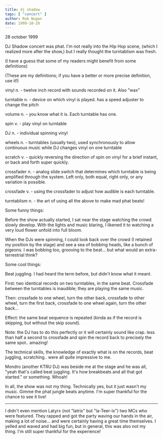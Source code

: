 ```yaml
---
title: dj shadow
tags: [ "concert" ]
author: Rob Nugen
date: 1999-10-28
---
```


<p class=date>28 october 1999</p>

DJ Shadow concert was phat.  I'm not really into the Hip Hop scene,
(which I realized more after the show,) but I really thought the
turntablism was fresh.

(I have a guess that some of my readers might benefit from some definitions)

(These are my definitions; if you have a better or more precise
definition, use it!)

vinyl n. - twelve inch record with sounds recorded on it. Also "wax" 

turntable n. - device on which vinyl is played.  has a speed adjuster
to change the pitch

volume n. - you know what it is.  Each turntable has one.

spin v. - play vinyl on turntable

DJ n. - individual spinning vinyl

wheels n. - turntables (usually two), used synchronously to allow
continuous music while DJ changes vinyl on one turntable

scratch v. - quickly reversing the direction of spin on vinyl for a
brief instant, or back and forth super quickly.

crossfader n. - analog slide switch that determines which turntable is
being amplified through the system. Left only, both equal, right only,
or any variation is possible.

crossfade v. - using the crossfader to adjust how audible is each turntable.

turntablism n. - the art of using all the above to make mad phat beats!

Some funny things:

Before the show actually started, I sat near the stage watching the
crowd slowly develop. With the lights and music blaring, I likened it
to watching a very loud flower unfold into full bloom.

When the DJs were spinning, I could look back over the crowd (I
retained my position by the stage) and see a sea of bobbing heads,
like a bunch of pigeons.  I was bobbing too, grooving to the
beat... but what would an extra-terrestrial think?

Some cool things:

Beat juggling.  I had heard the term before, but didn't know what it
meant.

First: two identical records on two turntables, in the same beat.
Crossfade between the turntables is inaudible; they are playing the
same music.

Then: crossfade to one wheel, turn the other back, crossfade to other
wheel, turn the first back, crossfade to one wheel again, turn the
other back...  

Effect: the same beat sequence is repeated (kinda as if the record is
skipping, but without the skip sound).

Note: the DJ has to do this perfectly or it will certainly sound like
crap.  less than half a second to crossfade and spin the record back
to precisely the same spot.. amazing!

The technical skills, the knowledge of exactly what is on the records,
beat juggling, scratching..  were all quite impressive to me.

Mondro (another KTRU DJ) was beside me at the stage and he was all,
"yeah that's called beat juggling.  It's how breakbeats and all that
got started."  or something.  Whoah!

In all, the show was not my thing.  Technically yes, but it just
wasn't my music.  Gimme the phat jungle beats anytime.  I'm super
thankful for the chance to see it live!

- - -

I didn't even mention Latyrx (not "latrix" but "la-Teer-ix") two MCs
who were featured. They rapped and got the party waving our hands in
the air, making a lot of noise... and were certainly having a great
time themselves.  I yelled and waved and had big fun, but in general,
this was also not my thing.  I'm still super thankful for the
experience!
